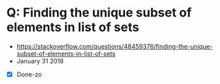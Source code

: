 # Q: Finding the unique subset of elements in list of sets

- https://stackoverflow.com/questions/48459376/finding-the-unique-subset-of-elements-in-list-of-sets
- January 31 2018
- [x] Done-zo
